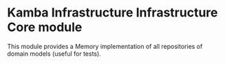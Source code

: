 Kamba Infrastructure Infrastructure Core module
==========================================

This module provides a Memory implementation of all repositories of domain models (useful for tests).

